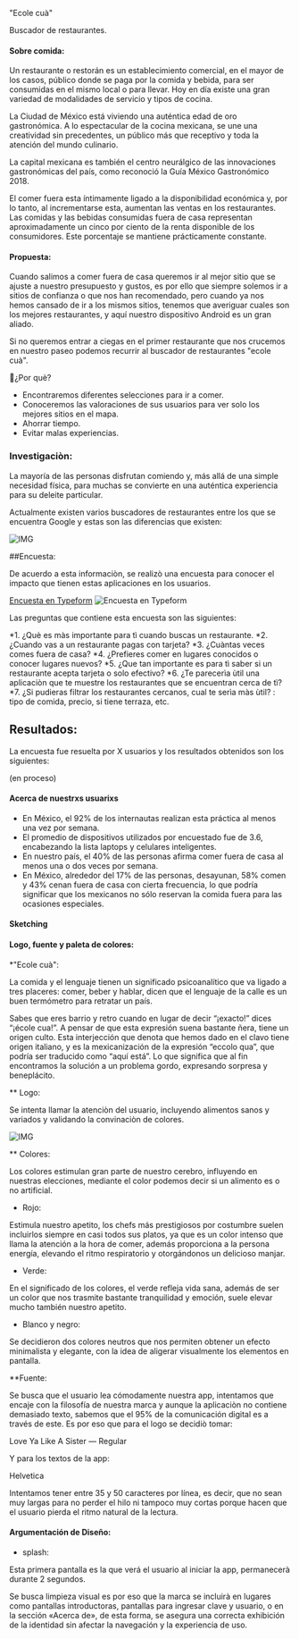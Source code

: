 
"Ecole cuà"

  Buscador de restaurantes.

#### Sobre comida:

Un restaurante o restorán es un establecimiento comercial, en el mayor de los casos, público donde se paga por la comida y bebida, para ser consumidas en el mismo local o para llevar. Hoy en día existe una gran variedad de modalidades de servicio y tipos de cocina.

La Ciudad de México está viviendo una auténtica edad de oro gastronómica. A lo espectacular de la cocina mexicana, se une una creatividad sin precedentes, un público más que receptivo y toda la atención del mundo culinario.

La capital mexicana es también el centro neurálgico de las innovaciones gastronómicas del país, como reconoció la Guía México Gastronómico 2018.

El comer fuera esta íntimamente ligado a la disponibilidad económica y, por lo tanto, al incrementarse esta, aumentan las ventas en los restaurantes. Las comidas y las bebidas consumidas fuera de casa representan aproximadamente un cinco por ciento de la renta disponible de los consumidores. Este porcentaje se mantiene prácticamente constante. 

#### Propuesta:

Cuando salimos a comer fuera de casa queremos ir al mejor sitio que se ajuste a nuestro presupuesto y gustos, es por ello que siempre solemos ir a sitios de confianza o que nos han recomendado, pero cuando ya nos hemos cansado de ir a los mismos sitios, tenemos que averiguar cuales son los mejores restaurantes, y aquí nuestro dispositivo Android es un gran aliado.

Si no queremos entrar a ciegas en el primer restaurante que nos crucemos en nuestro paseo podemos recurrir al buscador de restaurantes "ecole cuà".

  🤔¿Por què?

  * Encontraremos diferentes selecciones para ir a comer.
  * Conoceremos las valoraciones de sus usuarios para ver solo los mejores sitios en el mapa.
  * Ahorrar tiempo.
  * Evitar malas experiencias.

### Investigaciòn:

La mayoría de las personas disfrutan comiendo y, más allá de una simple necesidad física, para muchas se convierte en una auténtica experiencia para su deleite particular.

Actualmente existen varios buscadores de restaurantes entre los que se encuentra Google y estas son las diferencias que existen:

![IMG](http://i67.tinypic.com/ot0kxv.png)

  ##Encuesta: 

  De acuerdo a esta informaciòn, se realizò una encuesta para conocer el impacto que tienen estas aplicaciones en los usuarios.

  [Encuesta en Typeform](https://judith207.typeform.com/to/pJ4Mea)
  ![Encuesta en Typeform](http://i63.tinypic.com/2rhwcvc.png)

  Las preguntas que contiene esta encuesta son las siguientes:

  *1. ¿Què es màs importante para tì cuando buscas un restaurante.
  *2. ¿Cuando vas a un restaurante pagas con tarjeta?
  *3. ¿Cuàntas veces comes fuera de casa?
  *4. ¿Prefieres comer en lugares conocidos o conocer lugares nuevos?
  *5. ¿Que tan importante es para tì saber si un restaurante acepta tarjeta o solo efectivo?
  *6. ¿Te parecerìa ùtil una aplicaciòn que te muestre los restaurantes que se encuentran cerca de tì?
  *7. ¿Si pudieras filtrar los restaurantes cercanos, cual te serìa màs ùtil? : tipo de comida, precio, si tiene terraza, etc.

  ## Resultados:

  La encuesta fue resuelta por X usuarios y los resultados obtenidos son los siguientes:

(en proceso)

#### Acerca de nuestrxs usuarixs

* En México, el 92% de los internautas realizan esta práctica al menos una vez por semana. 
* El promedio de dispositivos utilizados por encuestado fue de 3.6, encabezando la lista laptops y celulares inteligentes.
* En nuestro país, el 40% de las personas afirma comer fuera de casa al menos una o dos veces por semana.
* En México, alrededor del 17% de las personas, desayunan, 58% comen y 43% cenan fuera de casa con cierta frecuencia, lo que podría significar que los mexicanos no sólo reservan la comida fuera para las ocasiones especiales.

####  Sketching


#### Logo, fuente y paleta de colores:

*"Ecole cuà":

La comida y el lenguaje tienen un significado psicoanalítico que va ligado a tres placeres: comer, beber y hablar, dicen que el lenguaje de la calle es un buen termómetro para retratar un país.

Sabes que eres barrio y retro cuando en lugar de decir “¡exacto!” dices “¡école cua!”. A pensar de que esta expresión suena bastante ñera, tiene un origen culto. Esta interjección que denota que hemos dado en el clavo tiene origen italiano, y es la mexicanización de la expresión “eccolo qua”, que podría ser traducido como “aquí está”. Lo que significa que al fin encontramos la solución a un problema gordo, expresando sorpresa y beneplácito.

** Logo:

Se intenta llamar la atenciòn del usuario, incluyendo alimentos sanos y variados y validando la convinaciòn de colores.

![IMG](http://i63.tinypic.com/210louc.png)

** Colores:

Los colores estimulan gran parte de nuestro cerebro, influyendo en nuestras elecciones, mediante el color podemos decir si un alimento es o no artificial.

*  Rojo:

Estimula nuestro apetito, los chefs más prestigiosos por costumbre suelen incluirlos siempre en casi todos sus platos, ya que es un color intenso que llama la atención a la hora de comer, además proporciona a la persona energía, elevando el ritmo respiratorio y otorgándonos un delicioso manjar.

*  Verde:

En el significado de los colores, el verde refleja vida sana,  además de ser un color que nos trasmite bastante tranquilidad y emoción, suele elevar mucho también nuestro apetito.

* Blanco y negro:

Se decidieron dos colores neutros que nos permiten obtener un efecto minimalista y elegante, con la idea de aligerar visualmente los elementos en pantalla. 

**Fuente:

Se busca que el usuario lea cómodamente nuestra app, intentamos que encaje con la filosofía de nuestra marca y aunque la aplicaciòn no contiene demasiado texto, sabemos que el 95% de la comunicación digital es a través de este. Es por eso que para el logo se decidiò tomar:

Love Ya Like A Sister — Regular

Y para los textos de la app:

Helvetica

Intentamos tener entre 35 y 50 caracteres por línea, es decir, que no sean muy largas para no perder el hilo ni tampoco muy cortas porque hacen que el usuario pierda el ritmo natural de la lectura.

#### Argumentación de Diseño:

* splash:

Esta primera pantalla es la que verá el usuario al iniciar la app, permanecerà durante 2 segundos.

Se busca limpieza visual es por eso que la marca se incluirà en lugares como pantallas introductoras, pantallas para ingresar clave y usuario, o en la sección «Acerca de», de esta forma, se asegura una correcta exhibición de la identidad sin afectar la navegación y la experiencia de uso.

